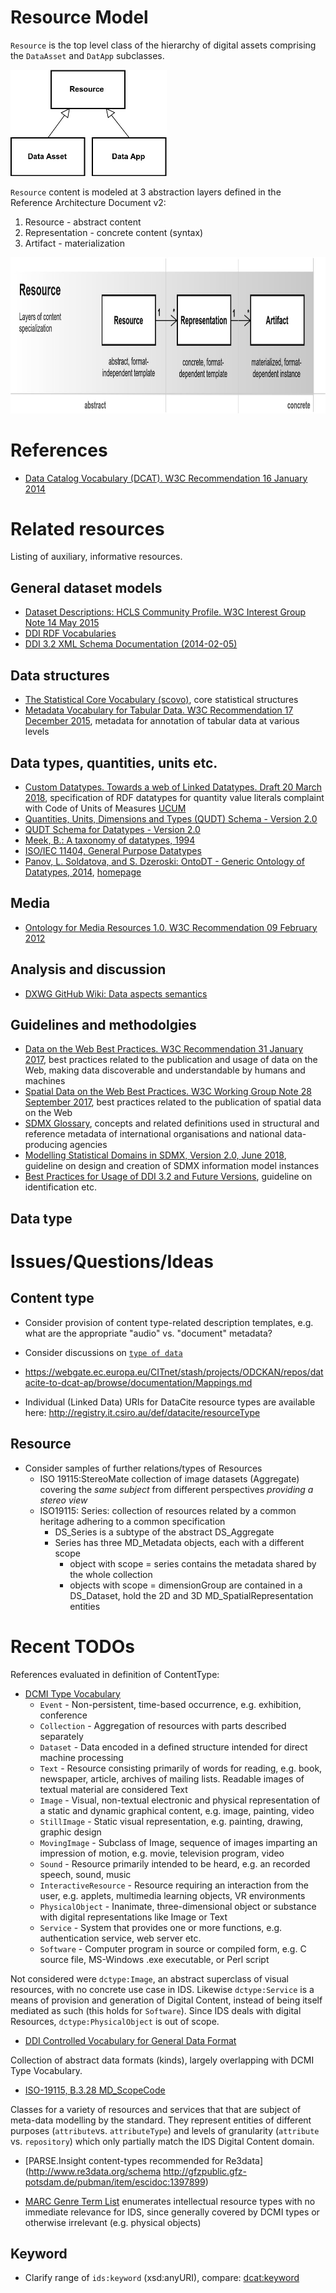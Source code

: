# Resource Model

`Resource` is the top level class of the hierarchy of digital assets comprising the `DataAsset` and `DatApp` subclasses.

<!--- ![Resource taxonomy](figures/Resource_taxonomy.jpg) --->
<img src="figures/Resource_taxonomy.jpg" alt="Resource taxonomy" width="250px"></img>

`Resource` content is modeled at 3 abstraction layers defined in the Reference Architecture Document v2:

1. Resource - abstract content
2. Representation - concrete content (syntax)
3. Artifact - materialization

<!--- ![Resource model](figures/Resource.jpg) --->
<img src="figures/Resource.jpg" alt="Resource model" height="250px"></img>

# References
- [Data Catalog Vocabulary (DCAT). W3C Recommendation 16 January 2014](https://www.w3.org/TR/vocab-dcat/)

# Related resources

Listing of auxiliary, informative resources.

## General dataset models
- [Dataset Descriptions: HCLS Community Profile. W3C Interest Group Note 14 May 2015](https://www.w3.org/TR/hcls-dataset/)
- [DDI RDF Vocabularies](http://www.ddialliance.org/Specification/RDF)
- [DDI 3.2 XML Schema Documentation (2014-02-05)](https://www.ddialliance.org/Specification/DDI-Lifecycle/3.2/XMLSchema/FieldLevelDocumentation/)

## Data structures
- [The Statistical Core Vocabulary (scovo)](http://sw.joanneum.at/scovo/schema.html), core statistical structures
- [Metadata Vocabulary for Tabular Data. W3C Recommendation 17 December 2015](https://www.w3.org/TR/tabular-metadata/), metadata for annotation of tabular data at various levels

## Data types, quantities, units etc.
- [Custom Datatypes. Towards a web of Linked Datatypes. Draft 20 March 2018](https://ci.mines-stetienne.fr/lindt/v2/custom_datatypes.html), specification of RDF datatypes for quantity value literals complaint with Code of Units of Measures [UCUM](https://ci.mines-stetienne.fr/lindt/v2/custom_datatypes.html#bib-UCUM)
- [Quantities, Units, Dimensions and Types (QUDT) Schema - Version 2.0](http://www.qudt.org/doc/2017/DOC_SCHEMA-QUDT-v2.0.html)
- [QUDT Schema for Datatypes - Version 2.0](http://www.qudt.org/doc/2017/DOC_SCHEMA-QUDT-DATATYPES-v2.0.html)
- [Meek, B.: A taxonomy of datatypes, 1994](https://dl.acm.org/citation.cfm?id=185042&dl=ACM&coll=DL)
- [ISO/IEC 11404, General Purpose Datatypes](http://standards.iso.org/ittf/PubliclyAvailableStandards/c039479_ISO_IEC_11404_2007%28E%29.zip)
- [Panov, L. Soldatova, and S. Dzeroski: OntoDT - Generic Ontology of Datatypes, 2014](https://www.sciencedirect.com/science/article/pii/S0020025515005800), [homepage](http://www.ontodm.com/doku.php?id=ontodt)


## Media
- [Ontology for Media Resources 1.0. W3C Recommendation 09 February 2012](https://www.w3.org/TR/mediaont-10/)

## Analysis and discussion
- [DXWG GitHub Wiki: Data aspects semantics](https://github.com/w3c/dxwg/wiki/Data-aspects---semantics) 

## Guidelines and methodolgies
- [Data on the Web Best Practices. W3C Recommendation 31 January 2017](https://www.w3.org/TR/dwbp/), best practices related to the publication and usage of data on the Web, making data discoverable and understandable by humans and machines
- [Spatial Data on the Web Best Practices. W3C Working Group Note 28 September 2017](https://www.w3.org/TR/sdw-bp/), best practices related to the publication of spatial data on the Web
- [SDMX Glossary](https://sdmx.org/wp-content/uploads/SDMX_Glossary_Version_1_0_February_2016.docx), concepts and related definitions used in structural and reference metadata of international organisations and national data-producing agencies
- [Modelling Statistical Domains in SDMX, Version 2.0, June 2018](https://sdmx.org/wp-content/uploads/Modelling-statistical-domains-in-SDMX-v2-201806.docx), guideline on design and creation of SDMX information model instances
- [Best Practices for Usage of DDI 3.2 and Future Versions](https://www.ddialliance.org/system/files/DDI%203.2%20Best%20Practices_0.pdf), guideline on identification etc.

## Data type

# Issues/Questions/Ideas

## Content type
- Consider provision of content type-related description templates, e.g. what are the appropriate "audio" vs. "document" metadata?
- Consider discussions on [`type of data`](https://github.com/w3c/dxwg/issues/64)

- https://webgate.ec.europa.eu/CITnet/stash/projects/ODCKAN/repos/datacite-to-dcat-ap/browse/documentation/Mappings.md
- Individual (Linked Data) URIs for DataCite resource types are available here: http://registry.it.csiro.au/def/datacite/resourceType

## Resource

- Consider samples of further relations/types of Resources
    - ISO 19115:StereoMate collection of image datasets (Aggregate) covering the *same subject* from different perspectives *providing a stereo view*
    - ISO19115: Series: collection of resources related by a common heritage adhering to a common specification
        - DS_Series is a subtype of the abstract DS_Aggregate
        - Series has three MD_Metadata objects, each with a different scope
            - object with scope = series contains the metadata shared by the whole collection
            - objects with scope = dimensionGroup are contained in a DS_Dataset, hold the 2D and 3D MD_SpatialRepresentation entities
            
# Recent TODOs

References evaluated in definition of ContentType:

- [DCMI Type Vocabulary](http://dublincore.org/documents/dcmi-type-vocabulary/#section-7-dcmi-type-vocabulary)
    - `Event` - Non-persistent, time-based occurrence, e.g. exhibition, conference
    - `Collection` - Aggregation of resources with parts described separately
    - `Dataset` - Data encoded in a defined structure intended for direct machine processing
    - `Text` - Resource consisting primarily of words for reading, e.g. book, newspaper, article, archives of mailing lists. Readable images of textual material are considered Text
    - `Image`  - Visual, non-textual electronic and physical representation of a static and dynamic graphical content, e.g. image, painting, video
    - `StillImage`  - Static visual representation, e.g. painting, drawing, graphic design
    - `MovingImage` - Subclass of Image, sequence of images imparting an impression of motion, e.g. movie, television program, video
    - `Sound` - Resource primarily intended to be heard, e.g. an recorded speech, sound, music
    - `InteractiveResource` - Resource requiring an interaction from the user, e.g. applets, multimedia learning objects, VR environments
    - `PhysicalObject` - Inanimate, three-dimensional object or substance with digital representations like Image or Text
    - `Service` - System that provides one or more functions, e.g. authentication service, web server etc.
    - `Software` - Computer program in source or compiled form, e.g. C source file, MS-Windows .exe executable, or Perl script

Not considered were `dctype:Image`, an abstract superclass of visual resources, with no concrete use case in IDS. Likewise
`dctype:Service` is a means of provision and generation of Digital Content, instead of being itself mediated as such
(this holds for `Software`). Since IDS deals with digital Resources, `dctype:PhysicalObject` is out of scope.

- [DDI Controlled Vocabulary for General Data Format](http://www.ddialliance.org/Specification/DDI-CV/GeneralDataFormat_2.0.html)

 Collection of abstract data formats (kinds), largely overlapping with DCMI Type Vocabulary.  

- [ISO-19115, B.3.28 MD_ScopeCode](https://geo-ide.noaa.gov/wiki/index.php?title=ISO_19115_and_19115-2_CodeList_Dictionaries#MD_ScopeCode)

 Classes for a variety of resources and services that that are subject of meta-data modelling by the standard.
 They represent entities of different purposes (`attribute`vs. `attributeType`) and levels of granularity (`attribute`
 vs. `repository`) which only partially match the IDS Digital Content domain.

- [PARSE.Insight content-types recommended for Re3data](http://www.re3data.org/schema http://gfzpublic.gfz-potsdam.de/pubman/item/escidoc:1397899)

- [MARC Genre Term List](http://id.loc.gov/vocabulary/marcgt.html) enumerates intellectual resource types with no immediate relevance for
 IDS, since generally covered by DCMI types or otherwise irrelevant (e.g. physical objects)


## Keyword
- Clarify range of `ids:keyword` (xsd:anyURI), compare: [dcat:keyword](https://www.w3.org/TR/vocab-dcat/#Property:dataset_keyword)


